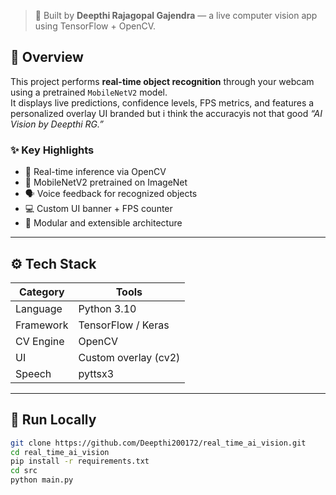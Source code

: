 > 🚀 Built by **Deepthi Rajagopal Gajendra** — a live computer vision app using TensorFlow + OpenCV.



## 🌟 Overview
This project performs **real-time object recognition** through your webcam using a pretrained `MobileNetV2` model.  
It displays live predictions, confidence levels, FPS metrics, and features a personalized overlay UI branded but i think the accuracyis not that good *“AI Vision by Deepthi RG.”*

### ✨ Key Highlights
- 🎥 Real-time inference via OpenCV
- 🧠 MobileNetV2 pretrained on ImageNet
- 🗣️ Voice feedback for recognized objects
- 💻 Custom UI banner + FPS counter
- 🧩 Modular and extensible architecture

---

## ⚙️ Tech Stack
| Category | Tools |
|-----------|-------|
| Language | Python 3.10 |
| Framework | TensorFlow / Keras |
| CV Engine | OpenCV |
| UI | Custom overlay (cv2) |
| Speech | pyttsx3 |

---

## 🚀 Run Locally
```bash
git clone https://github.com/Deepthi200172/real_time_ai_vision.git
cd real_time_ai_vision
pip install -r requirements.txt
cd src
python main.py

